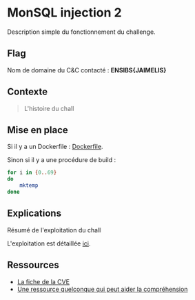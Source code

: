 # MonSQL injection 2

Description simple du fonctionnement du challenge.

## Flag

Nom de domaine du C&C contacté : __ENSIBS{JAIMELIS}__

## Contexte
> L'histoire du chall

## Mise en place

Si il y a un Dockerfile : [Dockerfile](Dockerfile).

Sinon si il y a une procédure de build :
```bash
for i in {0..69}
do
	mktemp
done
```

## Explications

Résumé de l'exploitation du chall

L'exploitation est détaillée [ici](writeup.md).

## Ressources

* [La fiche de la CVE](https://www.youtube.com/watch?v=dQw4w9WgXcQ)
* [Une ressource quelconque qui peut aider la compréhension](https://www.youtube.com/watch?v=dQw4w9WgXcQ)
